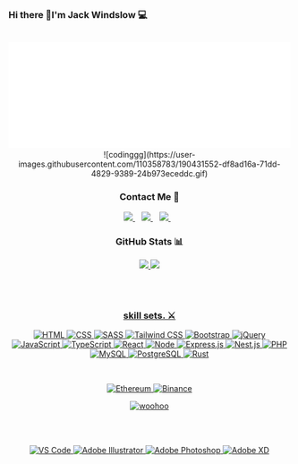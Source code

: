 
<!DOCTYPE html>
<html lang="en">
<head>
  <meta charset="UTF-8">
  <meta http-equiv="X-UA-Compatible" content="IE=edge">
  <meta name="viewport" content="width=device-width, initial-scale=1.0">
  <link rel="stylesheet" href="./styles/main.css">
</head>




### Hi there 📲I'm Jack Windslow 💻
<div align="center">
	<br>
  <img src="about-me.svg" width="800" height="auto" alt="Click to see the source"
       
       
       
</div>
	![codinggg](https://user-images.githubusercontent.com/110358783/190431552-df8ad16a-71dd-4829-9389-24b973eceddc.gif)

	
	
### **Contact Me** 💌


	
	
<p align='center'>
  <a href="https://t.me/suppressants">
    <img src="https://img.shields.io/badge/telegram-26A5E4.svg?&style=for-the-badge&logo=telegram&logoColor=white" />
  </a>&nbsp;&nbsp;
  <a href="mailto:jackwindslow@gmail.com">
    <img src="https://img.shields.io/badge/gmail-EA4335.svg?&style=for-the-badge&logo=gmail&logoColor=white" />
  </a>&nbsp;&nbsp;
  <a href="https://discordapp.com/users/tov#0205">
    <img src="https://img.shields.io/badge/discord-5865F2.svg?&style=for-the-badge&logo=discord&logoColor=white" />
  </a>&nbsp;&nbsp;
</p>

### GitHub Stats 📊

<div id='profile-them'><a class='github-status' href='https://github.com/suppressant'><img width="45%" src='https://github-readme-stats.vercel.app/api?username=suppressant&show_icons=true&theme=radical' />
<a class='Most-used-languages' href='https://github.com/suppressant'><img width="45%" id='github-status' src='https://github-readme-stats.vercel.app/api/top-langs/?username=suppressant&layout=compact' />
</div>

<!-- [![Anurag's GitHub stats](https://github-readme-stats.vercel.app/api?username=suppressant&show_icons=true&theme=radical)](https://github.com/suppressant)
[![Top Langs](https://github-readme-stats.vercel.app/api/top-langs/?username=LucasWongC&layout=compact)](https://github.com/suppressant)  -->
<br/><br/>

### skill sets. ⚔️

![HTML](https://img.shields.io/badge/HTML5-E34F26?style=for-the-badge&logo=html5&logoColor=white)
![CSS](https://img.shields.io/badge/CSS3-1572B6?style=for-the-badge&logo=css3&logoColor=white)
![SASS](https://img.shields.io/badge/SASS-cc6699.svg?style=for-the-badge&logo=SASS&logoColor=white)
![Tailwind CSS](https://img.shields.io/badge/tailwindcss-06B6D4.svg?style=for-the-badge&logo=tailwind-css&logoColor=white)
![Bootstrap](https://img.shields.io/badge/bootstrap-7952B3.svg?style=for-the-badge&logo=bootstrap&logoColor=white)
![jQuery](https://img.shields.io/badge/jquery-0769AD.svg?style=for-the-badge&logo=jquery&logoColor=white)
![JavaScript](https://img.shields.io/badge/javascript-F7DF1E.svg?style=for-the-badge&logo=javascript&logoColor=white)
![TypeScript](https://img.shields.io/badge/typescript-3178C6.svg?style=for-the-badge&logo=typescript&logoColor=white)
![React](https://img.shields.io/badge/react-61DAFB.svg?style=for-the-badge&logo=react&logoColor=white)
![Node](https://img.shields.io/badge/node.js-339933?style=for-the-badge&logo=node.js&logoColor=white)
![Express.js](https://img.shields.io/badge/express.js-000000.svg?style=for-the-badge&logo=express&logoColor=%white)
![Nest.js](https://img.shields.io/badge/nestjs-E0234E.svg?style=for-the-badge&logo=nestjs&logoColor=white)
![PHP](https://img.shields.io/badge/PHP-777BB4?style=for-the-badge&logo=php&logoColor=white)
![MySQL](https://img.shields.io/badge/mysql-4479A1.svg?style=for-the-badge&logo=mysql&logoColor=white)
![PostgreSQL](https://img.shields.io/badge/postgres-4169E1.svg?style=for-the-badge&logo=postgresql&logoColor=white)
![Rust](https://img.shields.io/badge/rust-000000?style=for-the-badge&logo=rust&logoColor=white)

<br/>

![Ethereum](https://img.shields.io/badge/Ethereum-3C3C3D.svg?style=for-the-badge&logo=ethereum&logoColor=white)
![Binance](https://img.shields.io/badge/binance-F0B90B.svg?style=for-the-badge&logo=binance&logoColor=white)
	
	
![woohoo](https://user-images.githubusercontent.com/110358783/190430312-a077b95f-2eb2-421a-bb7d-be84fd51e4e2.gif)


<br/>




<br/>

![VS Code](https://img.shields.io/badge/Visual%20Studio%20Code-007ACC.svg?style=for-the-badge&logo=Visual%20Studio%20Code&logoColor=white)
![Adobe Illustrator](https://img.shields.io/badge/adobe%20illustrator-FF9A00.svg?style=for-the-badge&logo=adobe%20illustrator&logoColor=white)
![Adobe Photoshop](https://img.shields.io/badge/adobe%20photoshop-31A8FF.svg?style=for-the-badge&logo=adobe%20photoshop&logoColor=white)
![Adobe XD](https://img.shields.io/badge/Adobe%20XD-FF61F6?style=for-the-badge&logo=Adobe%20XD&logoColor=white)


</body>
</html>

